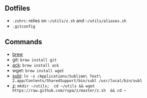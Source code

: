 ## Dotfiles

* `.zshrc`: relies on `~/utils/z.sh` and `~/utils/aliases.sh`
* `.gitconfig`

## Commands

* [brew](http://brew.sh/)
* git: `brew install git`
* [ack](http://beyondgrep.com/): `brew install ack`
* wget: `brew install wget`
* [subl](http://www.sublimetext.com/): `ln -s /Applications/Sublime\ Text\ 2.app/Contents/SharedSupport/bin/subl /usr/local/bin/subl`
* [z](https://github.com/rupa/z): `mkdir ~/utils;  cd ~/utils && wget https://raw.github.com/rupa/z/master/z.sh  && cd ~`

